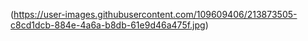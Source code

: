 (https://user-images.githubusercontent.com/109609406/213873505-c8cd1dcb-884e-4a6a-b8db-61e9d46a475f.jpg)
